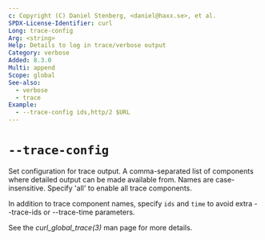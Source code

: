 ```yaml
---
c: Copyright (C) Daniel Stenberg, <daniel@haxx.se>, et al.
SPDX-License-Identifier: curl
Long: trace-config
Arg: <string>
Help: Details to log in trace/verbose output
Category: verbose
Added: 8.3.0
Multi: append
Scope: global
See-also:
  - verbose
  - trace
Example:
  - --trace-config ids,http/2 $URL
---
```


# `--trace-config`

Set configuration for trace output. A comma-separated list of components where
detailed output can be made available from. Names are case-insensitive.
Specify 'all' to enable all trace components.

In addition to trace component names, specify `ids` and `time` to avoid extra
--trace-ids or --trace-time parameters.

See the *curl_global_trace(3)* man page for more details.
